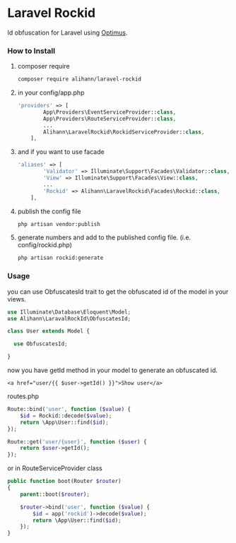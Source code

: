 # Laravel Rockid

Id obfuscation for Laravel using [Optimus](https://github.com/jenssegers/optimus).

### How to Install

1. composer require

    ```bash
    composer require alihann/laravel-rockid
    ```
2. in your config/app.php

    ```php
    'providers' => [
            App\Providers\EventServiceProvider::class,
            App\Providers\RouteServiceProvider::class,
            ...
            Alihann\LaravelRockid\RockidServiceProvider::class,
        ],
    ```

3. and if you want to use facade

    ```php
    'aliases' => [
            'Validator' => Illuminate\Support\Facades\Validator::class,
            'View' => Illuminate\Support\Facades\View::class,
            ...
            'Rockid' => Alihann\LaravelRockid\Facades\Rockid::class,
        ],
    ```

4. publish the config file

    ```bash
    php artisan vendor:publish
    ```

5. generate numbers and add to the published config file. (i.e. config/rockid.php)

    ```bash
    php artisan rockid:generate
    ```

### Usage

you can use ObfuscatesId trait to get the obfuscated id of the model in your views.

```php
use Illuminate\Database\Eloquent\Model;
use Alihann\LaravalRockId\ObfuscatesId;

class User extends Model {

  use ObfuscatesId;

}
```
now you have getId method in your model to generate an obfuscated id.

```
<a href="user/{{ $user->getId() }}">Show user</a>
```

routes.php

```php
Route::bind('user', function ($value) {
    $id = Rockid::decode($value);
    return \App\User::find($id);
});

Route::get('user/{user}', function ($user) {
    return $user->getId();
});
```

or in RouteServiceProvider class

```php
public function boot(Router $router)
{
    parent::boot($router);

    $router->bind('user', function ($value) {
        $id = app('rockid')->decode($value);
        return \App\User::find($id);
    });
}
```

